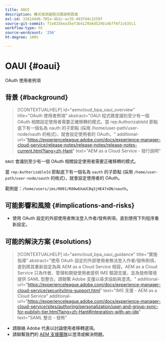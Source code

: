 ```yaml
---
title: OAUI
description: 模式偵測器程式碼說明頁面
exl-id: 326144d6-705a-4b2c-ac35-403fd4c2259f
source-git-commit: f1e833bea35ef3b412936d529b14bff6f1cb35c1
workflow-type: ht
source-wordcount: '256'
ht-degree: 100%

---
```


# OAUI {#oaui}

OAuth 使用者例項

## 背景 {#background}

>[!CONTEXTUALHELP]
>id="aemcloud_bpa_oaui_overview"
>title="OAuth 使用者例項"
>abstract="OAUI 程式碼會識別至少有一個 OAuth 相關設定使用者需要正確移轉的模式。當 rep:AuthorizableId 節點底下有一個名為 oauth 的子節點 (採用 /home/user-path/user-node/oauth 的格式)，就會設定使用者的 OAuth。"
>additional-url="https://experienceleague.adobe.com/docs/experience-manager-cloud-service/release-notes/release-notes/release-notes-current.html?lang=zh-Hant" text="AEM as a Cloud Service - 發行說明"

`OAUI` 會識別至少有一個 OAuth 相關設定使用者需要正確移轉的模式。

當 `rep:AuthorizableId` 節點底下有一個名為 `oauth` 的子節點 (採用 `/home/user-path/user-node/oauth` 的格式)，就會設定使用者的 OAuth。

範例是：`/home/users/ims/0001/R80w6XaUCBq3jHE47xDN/oauth`。

## 可能影響和風險 {#implications-and-risks}

* 使用 OAuth 設定的外部使用者無法登入作者/發佈例項，直到使用下列程序重新設定。

## 可能的解決方案 {#solutions}

>[!CONTEXTUALHELP]
>id="aemcloud_bpa_oaui_guidance"
>title="實施指導"
>abstract="使用 OAuth 設定的外部使用者無法登入作者/發佈例項，直到將其重新設定為與 AEM as a Cloud Service 相容。AEM as a Cloud Service 只為作者、管理和開發使用者提供 IMS 驗證支援，並為發佈環境提供 SAML 型整合。請聯繫 Adobe 支援以尋求協助與澄清。"
>additional-url="https://experienceleague.adobe.com/docs/experience-manager-cloud-service/security/ims-support.html" text="IMS 支援 - AEM as a Cloud Service"
>additional-url="https://experienceleague.adobe.com/docs/experience-manager-cloud-service/sites/authoring/personalization/user-and-group-sync-for-publish-tier.html?lang=zh-Hant#integration-with-an-idp" text="SAML 整合 - 發佈"

* 請聯絡 Adobe 代表以討論使用者移轉選項。
* 請聯繫我們的 [AEM 支援團隊](https://helpx.adobe.com/tw/enterprise/using/support-for-experience-cloud.html)以澄清或解決問題。
